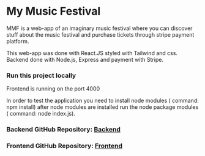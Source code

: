 # My Music Festival

MMF is a web-app of an imaginary music festival where you can discover stuff about the music festival and purchase tickets through stripe payment platform.

This web-app was done with React.JS styled with Tailwind and css. Backend done with Node.js, Express and payment with Stripe.

### Run this project locally

Frontend is running on the port 4000

In order to test the application you need to install node modules ( command: npm install)  after node modules are installed run the node package modules ( command: node index.js).

### Backend GitHub Repository: [Backend](https://github.com/jordiroca94/MMF-Back-End)

### Frontend GitHub Repository: [Frontend](https://github.com/jordiroca94/MMF-Front-End)
